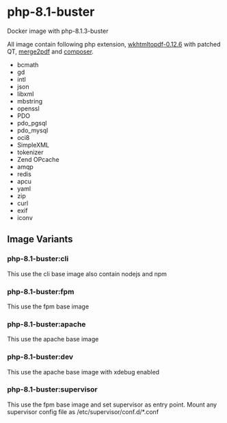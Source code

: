 # php-8.1-buster
Docker image with php-8.1.3-buster

All image contain following php extension, [wkhtmltopdf-0.12.6](https://github.com/wkhtmltopdf/wkhtmltopdf/) with patched QT, [merge2pdf](https://github.com/ajaxray/merge2pdf) and [composer](https://github.com/composer/composer).

- bcmath
- gd
- intl
- json
- libxml
- mbstring
- openssl
- PDO
- pdo_pgsql
- pdo_mysql
- oci8
- SimpleXML
- tokenizer
- Zend OPcache
- amqp
- redis
- apcu
- yaml
- zip
- curl
- exif
- iconv

## Image Variants
### php-8.1-buster:cli
This use the cli base image also contain nodejs and npm

### php-8.1-buster:fpm
This use the fpm base image

### php-8.1-buster:apache
This use the apache base image

### php-8.1-buster:dev
This use the apache base image with xdebug enabled

### php-8.1-buster:supervisor
This use the fpm base image and set supervisor as entry point. Mount any supervisor config file as /etc/supervisor/conf.d/*.conf
